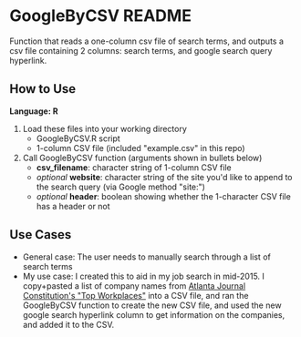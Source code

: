 # GoogleByCSV README
Function that reads a one-column csv file of search terms, and outputs a csv file containing 2 columns: search terms, and google search query hyperlink.

## How to Use
**Language: R**

1. Load these files into your working directory
    * GoogleByCSV.R script
    * 1-column CSV file (included "example.csv" in this repo)
2. Call GoogleByCSV function (arguments shown in bullets below)
    * **csv_filename**: character string of 1-column CSV file
    * _optional_ **website**: character string of the site you'd like to append to the search query (via Google method "site:")
    * _optional_ **header**: boolean showing whether the 1-character CSV file has a header or not

## Use Cases
* General case: The user needs to manually search through a list of search terms
* My use case: I created this to aid in my job search in mid-2015.  I copy+pasted a list of company names from [Atlanta Journal Constitution's "Top Workplaces"](http://www.ajc.com/s/business/topworkplaces/#top-stories) into a CSV file, and ran the GoogleByCSV function to create the new CSV file, and used the new google search hyperlink column to get information on the companies, and added it to the CSV.
